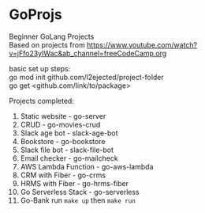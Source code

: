 # GoProjs
Beginner GoLang Projects </br>
Based on projects from https://www.youtube.com/watch?v=jFfo23yIWac&ab_channel=freeCodeCamp.org </br>

basic set up steps: <br>
go mod init github.com/l2ejected/project-folder <br>
go get <github.com/link/to/package> </br>

Projects completed: <br>
1) Static website - go-server<br>
2) CRUD - go-movies-crud<br>
3) Slack age bot - slack-age-bot<br>
4) Bookstore - go-bookstore<br>
5) Slack file bot - slack-file-bot<br>
6) Email checker - go-mailcheck<br>
7) AWS Lambda Function - go-aws-lambda<br>
8) CRM with Fiber - go-crms<br>
9) HRMS with Fiber - go-hrms-fiber<br>
10) Go Serverless Stack - go-serverless <br>
11) Go-Bank 
    run ```make up``` then ```make run```
